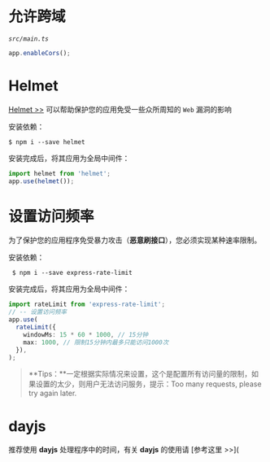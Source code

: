 # 允许跨域

*`src/main.ts`*

```typescript
app.enableCors();
```

# Helmet

[Helmet >>](https://docs.nestjs.cn/8/security?id=helmet) 可以帮助保护您的应用免受一些众所周知的 `Web` 漏洞的影响

安装依赖：

```shell
$ npm i --save helmet
```

安装完成后，将其应用为全局中间件：

```typescript
import helmet from 'helmet';
app.use(helmet());
```

# 设置访问频率

为了保护您的应用程序免受暴力攻击（**恶意刷接口**），您必须实现某种速率限制。

安装依赖：

```shell
 $ npm i --save express-rate-limit
```

安装完成后，将其应用为全局中间件：

```typescript
import rateLimit from 'express-rate-limit';
// -- 设置访问频率
app.use(
  rateLimit({
    windowMs: 15 * 60 * 1000, // 15分钟
    max: 1000, // 限制15分钟内最多只能访问1000次
  }),
);
```

> **Tips：**一定根据实际情况来设置，这个是配置所有访问量的限制，如果设置的太少，则用户无法访问服务，提示：Too many requests, please try again later.

# dayjs

推荐使用 **dayjs** 处理程序中的时间，有关 **dayjs** 的使用请 [参考这里 >>](